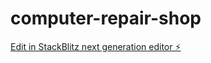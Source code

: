# computer-repair-shop

[Edit in StackBlitz next generation editor ⚡️](https://stackblitz.com/~/github.com/Wesleyorish/computer-repair-shop)